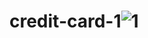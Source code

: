 # credit-card-1![1](https://user-images.githubusercontent.com/119259122/204560606-3e68438d-e1b1-431c-873f-71588d8ea811.jpg)
